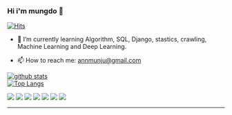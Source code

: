 ### Hi i'm mungdo 👋
[![Hits](https://hits.seeyoufarm.com/api/count/incr/badge.svg?url=https%3A%2F%2Fgithub.com%2Fmungdo&count_bg=%23DC5F5F&title_bg=%23555555&icon=&icon_color=%23E7E7E7&title=hits&edge_flat=false)](https://hits.seeyoufarm.com)



<!-- **mungdo/mungdo** is a ✨ _special_ ✨ repository because its `README.md` (this file) appears on your GitHub profile. -->

<!-- Here are some ideas to get you started: -->

<!-- - 🔭 I’m currently working on ... -->
- 🌱 I’m currently learning Algorithm, SQL, Django, stastics, crawling, Machine Learning and Deep Learning.
<!-- - 👯 I’m looking to collaborate on ... -->
<!-- - 🤔 I’m looking for help with ... -->
<!-- - 💬 Ask me about ... -->
- 📫 How to reach me: annmunju@gmail.com
<!-- - 😄 Pronouns: ... -->
<!-- - ⚡ Fun fact: ... -->


[![github stats](https://github-readme-stats.vercel.app/api?username=mungdo&show_icons=true&hide_border=true)](https://github.com/mungdo)  
[![Top Langs](https://github-readme-stats.vercel.app/api/top-langs/?username=mungdo&layout=compact)](https://github.com/mungdo)

![](https://img.shields.io/badge/Python-3776AB?style=flat-square&logo=Python&logoColor=white)
<img src="https://img.shields.io/badge/Django-092E20?style=flat-square&logo=Django&logoColor=white"/></a>
<img src="https://img.shields.io/badge/Mysql-E6B91E?style=flat-square&logo=MySql&logoColor=white"/></a>
<img src="https://img.shields.io/badge/Pandas-150458?style=flat-square&logo=Pandas&logoColor=white"/></a>
<img src="https://img.shields.io/badge/Numpy-013243?style=flat-square&logo=Numpy&logoColor=white"/></a>
<img src="https://img.shields.io/badge/scikit-learn-F7931E?style=flat-square&logo=scikit-learn&logoColor=white"/></a>
<img src="https://img.shields.io/badge/Keras-D00000?style=flat-square&logo=Keras&logoColor=white"/></a>


    


---